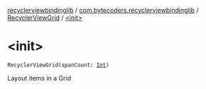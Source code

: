 [recyclerviewbindinglib](../../index.md) / [com.bytecoders.recyclerviewbindinglib](../index.md) / [RecyclerViewGrid](index.md) / [&lt;init&gt;](./-init-.md)

# &lt;init&gt;

`RecyclerViewGrid(spanCount: `[`Int`](https://kotlinlang.org/api/latest/jvm/stdlib/kotlin/-int/index.html)`)`

Layout items in a Grid

